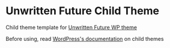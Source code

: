 # Unwritten Future Child Theme

Child theme template for [Unwritten Future WP theme](https://github.com/jkissam/uwf-wp)

Before using, read [WordPress's documentation](https://developer.wordpress.org/themes/advanced-topics/child-themes/) on child themes